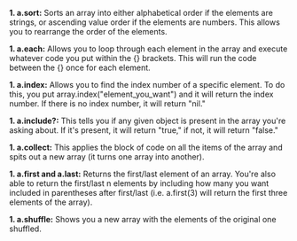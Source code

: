 **1. a.sort:** Sorts an array into either alphabetical order if the elements are strings, or ascending value order if the elements are numbers. This allows you to rearrange the order of the elements.

**1. a.each:** Allows you to loop through each element in the array and execute whatever code you put within the {} brackets. This will run the code between the {} once for each element.

**1. a.index:** Allows you to find the index number of a specific element. To do this, you put array.index("element_you_want") and it will return the index number. If there is no index number, it will return "nil."

**1. a.include?:** This tells you if any given object is present in the array you're asking about. If it's present, it will return "true," if not, it will return "false."

**1. a.collect:** This applies the block of code on all the items of the array and spits out a new array (it turns one array into another).

**1. a.first and a.last:** Returns the first/last element of an array. You're also able to return the first/last n elements by including how many you want included in parentheses after first/last (i.e. a.first(3) will return the first three elements of the array).

**1. a.shuffle:** Shows you a new array with the elements of the original one shuffled.
